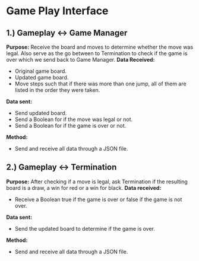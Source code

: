 # Game Play Interface

## 1.) Gameplay <-> Game Manager

**Purpose:** 
Receive the board and moves to determine whether the move was legal. Also serve as the go between to Termination to check if the game is over which we send back to Game Manager.
**Data Received:**
- Original game board.
- Updated game board.
- Move steps such that if there was more than one jump, all of them are listed in the order they were taken.

**Data sent:**
- Send updated board.
- Send a Boolean for if the move was legal or not.
- Send a Boolean for if the game is over or not.

**Method:**
- Send and receive all data through a JSON file.

## 2.) Gameplay <-> Termination

**Purpose:**
After checking if a move is legal, ask Termination if the resulting board is a draw, a win for red or a win for black.
**Data received:**
- Receive a Boolean true if the game is over or false if the game is not over.

**Data sent:**
- Send the updated board to determine if the game is over.

**Method:**
- Send and receive all data through a JSON file.
